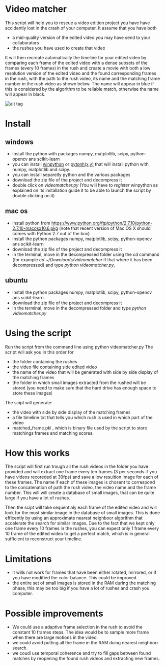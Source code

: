 # Video matcher

This script will help you to rescue a video edition project you have  have accidently lost in the crash of your computer.
It assume that you have both 
- a mid-quality version of the edited video you may have send to your collaborators
- the rushes you have used to create that video

It will then recreate automatically the timeline for your edited video by comparing each frame of the edited video with a dense subsets of the frames (every 10 frames) in the rush and create a movie with both a low resolution version of the edited video and the found corresponding frames in the rush, with the path to the rush video, its name and the matching frame number in the rush video as shown below. The name will appear in blue if this is considered by the algorithm to be reliable match, otherwise the name will appear in black.

![alt tag](https://raw.github.com/martinGithub/videomatcher/master/example.png)

# Install

## windows



* install the python with packages numpy, matplotlib, scipy, python-opencv ans scikit-learn
 * you can install [winpython](http://winpython.github.io/) or [pytonh(x,y)](http://python-xy.github.io/) that will install python with numpy, matplotlib and scipy.  
 * you can install separetly python and the various packages  
* download the zip file of the project and decompress it 
* double click on *videomatcher.py* (You will have to *register* winpython as explained on its installation guide it to be able to launch the script by double clicking on it)

## mac os

* install python from https://www.python.org/ftp/python/2.7.10/python-2.7.10-macosx10.6.pkg (note that recent version of Mac OS X should comes with Python 2.7 out of the box)
* install the python packages numpy, matplotlib, scipy, python-opencv ans scikit-learn
* download the zip file of the project and decompress it 
* in the terminal, move in the decompressed folder using the *cd* command (for example *cd ~/Downloads/videomatcher* if that where it has been decompressed) and type *python videomatcher.py*,

## ubuntu

* install the python packages numpy, matplotlib, scipy, python-opencv ans scikit-learn
* download the zip file of the project and decompress it 
* in the terminal, move in the decompressed folder and type *python videomatcher.py*

# Using the script

Run the script from the command line using
python videomatcher.py
The script will ask you in this order for 
- the folder containing the rushes
- the video file containing side  edited video
- the name of the video that  will be generated with side by side display of the matching frames
- the folder in which small images extracted from the rushed will be stored (you need to make sure that the hard drive has  enough space to store these images)

The scipt will generate:
- the video  with side by side display of the matching frames
- a file timeline.txt that tells you which rush is used in which part of the video
- matched_frame.pkl , which is binary file used by the script to store matchings frames and matching scores.

# How this works

The script will first run trough all the rush videos in the folder you have provided and will extract one frame every ten frames (3 per seconds if you have videos recoreded at 30fps) and save a low resultion image for each of these frames. The name if each of these images is chosent to correspond to the concatenation of path the rush video, the video name and the frame number. This will will create a database of small images, that can be quite large if you have a lot of rushes.

Then the scipt will take sequentialy each frame of the edited video and will look for the most similar image in the database of small images. This is done efficently by using an approximate nearest neighboor algorithm that accelerate the search for similar images. 
Due to the fact that we kept only one frame every 10 frames in the rushes, you can expect only 1 frame every 10 frame of the edited wideo to get a perfect match, which is in general sufficient to reconstruct your timeline.

# Limitations

* it wills not work for frames that have been either rotated, mirrored, or if you have modified the color balance.
This could be improved.
* the entire set of small images is stored in the RAM during the matching phase, this may be too big if you have a lot of rushes and crash you computer.

# Possible improvements

* We could use a adaptive frame selection in the rush to avoid the constant 10 frames steps. The idea would be to sample more frame when there are large motions in the video.
* we could avoid putting all the frame in the RAM duing nearest neighborr search.
* we coudl use temporal coherence and try to fill gaps between found matches by reopening the found rush videos and extracting new frames.



  
